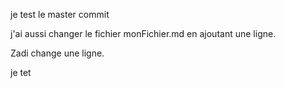 je test le master commit

j'ai aussi changer le fichier monFichier.md en ajoutant une ligne.

Zadi change une ligne.

je tet
